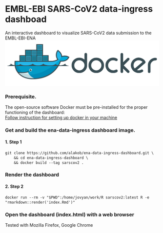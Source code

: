# EMBL-EBI SARS-CoV2 data-ingress dashboad
An interactive dashboard to visualize SARS-CoV2 data submission to the EMBL-EBI-ENA
![alt text](fig/docker_logo_horizontal.png)

### Prerequisite.

The open-source software Docker must be pre-installed for the proper functioning of the dashboard:  
[Follow instruction for setting up docker in your machine](https://github.com/EBI-COMMUNITY/ebi-selecta#SELECTA-framework-Docker-Compose-version)

### Get and build the ena-data-ingress dashboard image.
#### 1. Step 1

```
git clone https://github.com/alakob/ena-data-ingress-dashboard.git \
    && cd ena-data-ingress-dashboard \
    && docker build --tag sarscov2 .
```

### Render the dashboard

#### 2. Step 2

```
docker run --rm -v "$PWD":/home/jovyan/work/R sarscov2:latest R -e "rmarkdown::render('index.Rmd')"
```

### Open the dashboard (index.html) with a web browser

Tested with Mozilla Firefox, Google Chrome

